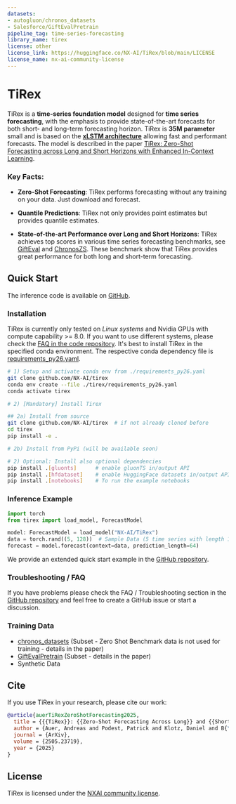 ```yaml
---
datasets:
- autogluon/chronos_datasets
- Salesforce/GiftEvalPretrain
pipeline_tag: time-series-forecasting
library_name: tirex
license: other
license_link: https://huggingface.co/NX-AI/TiRex/blob/main/LICENSE
license_name: nx-ai-community-license
---
```


# TiRex

TiRex is a **time-series foundation model** designed for **time series forecasting**,
with the emphasis to provide state-of-the-art forecasts for both short- and long-term forecasting horizon.
TiRex is **35M parameter** small and is based on the **[xLSTM architecture](https://github.com/NX-AI/xlstm)** allowing fast and performant forecasts.
The model is described in the paper [TiRex: Zero-Shot Forecasting across Long and Short Horizons with Enhanced In-Context Learning](https://arxiv.org/abs/2505.23719).

### Key Facts:

- **Zero-Shot Forecasting**:
  TiRex performs forecasting without any training on your data. Just download and forecast.

- **Quantile Predictions**:
  TiRex not only provides point estimates but provides quantile estimates.

- **State-of-the-art Performance over Long and Short Horizons**:
  TiRex achieves top scores in various time series forecasting benchmarks, see [GiftEval](https://huggingface.co/spaces/Salesforce/GIFT-Eval) and [ChronosZS](https://huggingface.co/spaces/autogluon/fev-leaderboard).
  These benchmark show that TiRex provides great performance for both long and short-term forecasting.

## Quick Start

The inference code is available on [GitHub](https://github.com/NX-AI/tirex).

### Installation

TiRex is currently only tested on *Linux systems* and Nvidia GPUs with compute capability >= 8.0.
If you want to use different systems, please check the [FAQ in the code repository](https://github.com/NX-AI/tirex?tab=readme-ov-file#faq--troubleshooting).
It's best to install TiRex in the specified conda environment.
The respective conda dependency file is [requirements_py26.yaml](https://github.com/NX-AI/tirex/blob/main/requirements_py26.yaml).

```sh
# 1) Setup and activate conda env from ./requirements_py26.yaml
git clone github.com/NX-AI/tirex
conda env create --file ./tirex/requirements_py26.yaml
conda activate tirex

# 2) [Mandatory] Install Tirex

## 2a) Install from source
git clone github.com/NX-AI/tirex  # if not already cloned before
cd tirex
pip install -e .

# 2b) Install from PyPi (will be available soon)

# 2) Optional: Install also optional dependencies
pip install .[gluonts]      # enable gluonTS in/output API
pip install .[hfdataset]    # enable HuggingFace datasets in/output API
pip install .[notebooks]    # To run the example notebooks
```

### Inference Example

```python
import torch
from tirex import load_model, ForecastModel

model: ForecastModel = load_model("NX-AI/TiRex")
data = torch.rand((5, 128))  # Sample Data (5 time series with length 128)
forecast = model.forecast(context=data, prediction_length=64)
```

We provide an extended quick start example in the [GitHub repository](https://github.com/NX-AI/tirex/blob/main/examples/quick_start_tirex.ipynb).

### Troubleshooting / FAQ

If you have problems please check the FAQ / Troubleshooting section in the [GitHub repository](https://github.com/NX-AI/tirex)
and feel free to create a GitHub issue or start a discussion.


### Training Data

- [chronos_datasets](https://huggingface.co/datasets/autogluon/chronos_datasets) (Subset - Zero Shot Benchmark data is not used for training - details in the paper)
- [GiftEvalPretrain](https://huggingface.co/datasets/Salesforce/GiftEvalPretrain) (Subset - details in the paper)
- Synthetic Data

## Cite

If you use TiRex in your research, please cite our work: 

```bibtex
@article{auerTiRexZeroShotForecasting2025,
  title = {{{TiRex}}: {{Zero-Shot Forecasting Across Long}} and {{Short Horizons}} with {{Enhanced In-Context Learning}}},
  author = {Auer, Andreas and Podest, Patrick and Klotz, Daniel and B{\"o}ck, Sebastian and Klambauer, G{\"u}nter and Hochreiter, Sepp},
  journal = {ArXiv},
  volume = {2505.23719},   
  year = {2025}
}
```

## License

TiRex is licensed under the [NXAI community license](./LICENSE).